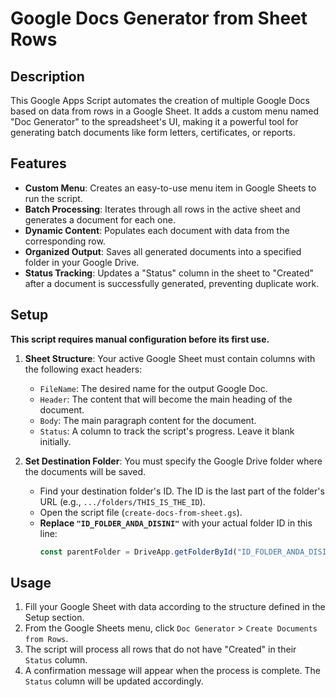 # Google Docs Generator from Sheet Rows

## Description

This Google Apps Script automates the creation of multiple Google Docs based on data from rows in a Google Sheet. It adds a custom menu named "Doc Generator" to the spreadsheet's UI, making it a powerful tool for generating batch documents like form letters, certificates, or reports.

## Features

- **Custom Menu**: Creates an easy-to-use menu item in Google Sheets to run the script.
- **Batch Processing**: Iterates through all rows in the active sheet and generates a document for each one.
- **Dynamic Content**: Populates each document with data from the corresponding row.
- **Organized Output**: Saves all generated documents into a specified folder in your Google Drive.
- **Status Tracking**: Updates a "Status" column in the sheet to "Created" after a document is successfully generated, preventing duplicate work.

## Setup

**This script requires manual configuration before its first use.**

1.  **Sheet Structure**: Your active Google Sheet must contain columns with the following exact headers:
    - `FileName`: The desired name for the output Google Doc.
    - `Header`: The content that will become the main heading of the document.
    - `Body`: The main paragraph content for the document.
    - `Status`: A column to track the script's progress. Leave it blank initially.

2.  **Set Destination Folder**: You must specify the Google Drive folder where the documents will be saved.
    - Find your destination folder's ID. The ID is the last part of the folder's URL (e.g., `.../folders/THIS_IS_THE_ID`).
    - Open the script file (`create-docs-from-sheet.gs`).
    - **Replace `"ID_FOLDER_ANDA_DISINI"`** with your actual folder ID in this line:
      ```javascript
      const parentFolder = DriveApp.getFolderById("ID_FOLDER_ANDA_DISINI");
      ```

## Usage

1.  Fill your Google Sheet with data according to the structure defined in the Setup section.
2.  From the Google Sheets menu, click `Doc Generator` > `Create Documents from Rows`.
3.  The script will process all rows that do not have "Created" in their `Status` column.
4.  A confirmation message will appear when the process is complete. The `Status` column will be updated accordingly.
